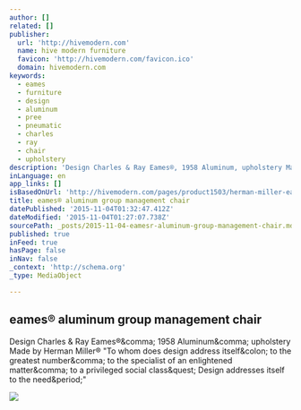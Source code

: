 ```yaml
---
author: []
related: []
publisher:
  url: 'http://hivemodern.com'
  name: hive modern furniture
  favicon: 'http://hivemodern.com/favicon.ico'
  domain: hivemodern.com
keywords:
  - eames
  - furniture
  - design
  - aluminum
  - pree
  - pneumatic
  - charles
  - ray
  - chair
  - upholstery
description: 'Design Charles & Ray Eames®, 1958 Aluminum, upholstery Made by Herman Miller® "To whom does design address itself: to the greatest number, to the specialist of an enlightened matter, to a privileged social class? Design addresses itself to the need."'
inLanguage: en
app_links: []
isBasedOnUrl: 'http://hivemodern.com/pages/product1503/herman-miller-eames-aluminum-group-management-chair'
title: eames® aluminum group management chair
datePublished: '2015-11-04T01:32:47.412Z'
dateModified: '2015-11-04T01:27:07.738Z'
sourcePath: _posts/2015-11-04-eamesr-aluminum-group-management-chair.md
published: true
inFeed: true
hasPage: false
inNav: false
_context: 'http://schema.org'
_type: MediaObject

---
```

<article style=""><h1>eames® aluminum group management chair</h1><p>Design Charles &amp; Ray Eames®&amp;comma; 1958 Aluminum&amp;comma; upholstery Made by Herman Miller® "To whom does design address itself&amp;colon; to the greatest number&amp;comma; to the specialist of an enlightened matter&amp;comma; to a privileged social class&amp;quest; Design addresses itself to the need&amp;period;"</p><img src="http://hivemodern.com/public_resources/eames-aluminum-group-management-charles-and-ray-eames-herman-miller-1.jpg" /></article>